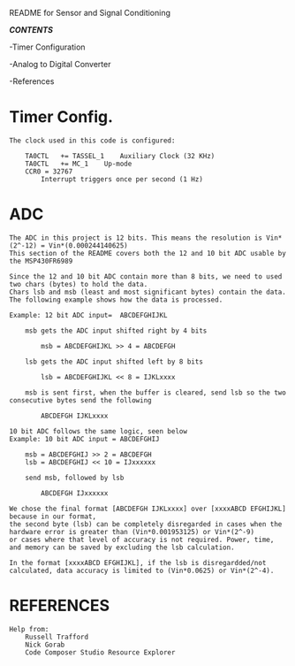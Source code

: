 README for Sensor and Signal Conditioning


***CONTENTS***

-Timer Configuration

-Analog to Digital Converter

-References

# Timer Config.

	The clock used in this code is configured:

		TA0CTL   += TASSEL_1	Auxiliary Clock (32 KHz)
		TA0CTL   += MC_1	Up-mode
		CCR0 = 32767
			Interrupt triggers once per second (1 Hz)

# ADC

	The ADC in this project is 12 bits. This means the resolution is Vin*(2^-12) = Vin*(0.000244140625)
	This section of the README covers both the 12 and 10 bit ADC usable by the MSP430FR6989

	Since the 12 and 10 bit ADC contain more than 8 bits, we need to used two chars (bytes) to hold the data.
	Chars lsb and msb (least and most significant bytes) contain the data. The following example shows how the data is processed.

	Example: 12 bit ADC input=	ABCDEFGHIJKL

		msb gets the ADC input shifted right by 4 bits

			msb = ABCDEFGHIJKL >> 4 = ABCDEFGH

		lsb gets the ADC input shifted left by 8 bits

			lsb = ABCDEFGHIJKL << 8 = IJKLxxxx

		msb is sent first, when the buffer is cleared, send lsb so the two consecutive bytes send the following

			ABCDEFGH IJKLxxxx

	10 bit ADC follows the same logic, seen below
	Example: 10 bit ADC input = ABCDEFGHIJ

		msb = ABCDEFGHIJ >> 2 = ABCDEFGH
		lsb = ABCDEFGHIJ << 10 = IJxxxxxx

		send msb, followed by lsb

			ABCDEFGH IJxxxxxx

	We chose the final format [ABCDEFGH IJKLxxxx] over [xxxxABCD EFGHIJKL] because in our format,
	the second byte (lsb) can be completely disregarded in cases when the hardware error is greater than (Vin*0.001953125) or Vin*(2^-9)
	or cases where that level of accuracy is not required. Power, time, and memory can be saved by excluding the lsb calculation.

	In the format [xxxxABCD EFGHIJKL], if the lsb is disregardded/not calculated, data accuracy is limited to (Vin*0.0625) or Vin*(2^-4).


# REFERENCES
	Help from:
		Russell Trafford
		Nick Gorab
		Code Composer Studio Resource Explorer
